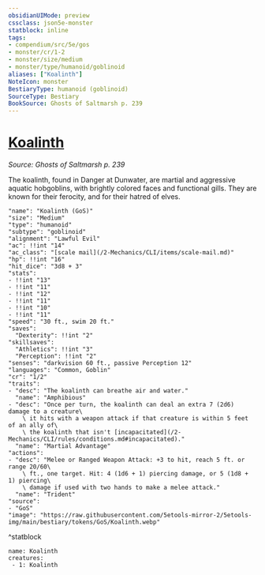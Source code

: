 ```yaml
---
obsidianUIMode: preview
cssclass: json5e-monster
statblock: inline
tags:
- compendium/src/5e/gos
- monster/cr/1-2
- monster/size/medium
- monster/type/humanoid/goblinoid
aliases: ["Koalinth"]
NoteIcon: monster
BestiaryType: humanoid (goblinoid)
SourceType: Bestiary
BookSource: Ghosts of Saltmarsh p. 239
---
```

# [Koalinth](2-Mechanics/CLI/bestiary/humanoid/koalinth-gos.md)
*Source: Ghosts of Saltmarsh p. 239*  

The koalinth, found in Danger at Dunwater, are martial and aggressive aquatic hobgoblins, with brightly colored faces and functional gills. They are known for their ferocity, and for their hatred of elves.

```statblock
"name": "Koalinth (GoS)"
"size": "Medium"
"type": "humanoid"
"subtype": "goblinoid"
"alignment": "Lawful Evil"
"ac": !!int "14"
"ac_class": "[scale mail](/2-Mechanics/CLI/items/scale-mail.md)"
"hp": !!int "16"
"hit_dice": "3d8 + 3"
"stats":
- !!int "13"
- !!int "11"
- !!int "12"
- !!int "11"
- !!int "10"
- !!int "11"
"speed": "30 ft., swim 20 ft."
"saves":
  "Dexterity": !!int "2"
"skillsaves":
  "Athletics": !!int "3"
  "Perception": !!int "2"
"senses": "darkvision 60 ft., passive Perception 12"
"languages": "Common, Goblin"
"cr": "1/2"
"traits":
- "desc": "The koalinth can breathe air and water."
  "name": "Amphibious"
- "desc": "Once per turn, the koalinth can deal an extra 7 (2d6) damage to a creature\
    \ it hits with a weapon attack if that creature is within 5 feet of an ally of\
    \ the koalinth that isn't [incapacitated](/2-Mechanics/CLI/rules/conditions.md#incapacitated)."
  "name": "Martial Advantage"
"actions":
- "desc": "Melee or Ranged Weapon Attack: +3 to hit, reach 5 ft. or range 20/60\
    \ ft., one target. Hit: 4 (1d6 + 1) piercing damage, or 5 (1d8 + 1) piercing\
    \ damage if used with two hands to make a melee attack."
  "name": "Trident"
"source":
- "GoS"
"image": "https://raw.githubusercontent.com/5etools-mirror-2/5etools-img/main/bestiary/tokens/GoS/Koalinth.webp"
```
^statblock

```encounter-table
name: Koalinth
creatures:
 - 1: Koalinth
```